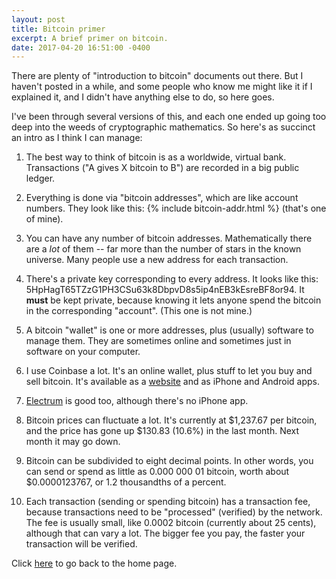 ```yaml
---
layout: post
title: Bitcoin primer
excerpt: A brief primer on bitcoin.
date: 2017-04-20 16:51:00 -0400
---
```


There are plenty of "introduction to bitcoin" documents out there.
But I haven't posted in a while, and some people who know me might
like it if I explained it, and I didn't have anything else to do, so
here goes.

I've been through several versions of this, and each one ended up
going too deep into the weeds of cryptographic mathematics.  So here's
as succinct an intro as I think I can manage:

1) The best way to think of bitcoin is as a worldwide, virtual
bank.  Transactions ("A gives X bitcoin to B") are recorded in a big
public ledger.

2) Everything is done via "bitcoin addresses", which are like account
numbers.  They look like this: {% include bitcoin-addr.html %} (that's
one of mine).

3) You can have any number of bitcoin addresses.  Mathematically there
are a *lot* of them -- far more than the number of stars in the known
universe.  Many people use a new address for each transaction.

4) There's a private key corresponding to every address.  It looks
like this: 5HpHagT65TZzG1PH3CSu63k8DbpvD8s5ip4nEB3kEsreBF8or94.  It
**must** be kept private, because knowing it lets anyone spend the
bitcoin in the corresponding "account".  (This one is not mine.)

5) A bitcoin "wallet" is one or more addresses, plus (usually)
software to manage them.  They are sometimes online and sometimes just
in software on your computer.

6) I use Coinbase a lot.  It's an online wallet, plus stuff to let you
buy and sell bitcoin.  It's available as a
[website](https://www.coinbase.com/) and as iPhone and Android apps.

7) [Electrum](https://electrum.org/) is good too, although there's no
iPhone app.

8) Bitcoin prices can fluctuate a lot.  It's currently at $1,237.67
per bitcoin, and the price has gone up $130.83 (10.6%) in the last
month.  Next month it may go down.

9) Bitcoin can be subdivided to eight decimal points.  In other words,
you can send or spend as little as 0.000 000 01 bitcoin, worth about
$0.0000123767, or 1.2 thousandths of a percent.

10) Each transaction (sending or spending bitcoin) has a transaction
fee, because transactions need to be "processed" (verified) by the
network.  The fee is usually small, like 0.0002 bitcoin (currently
about 25 cents), although that can vary a lot.  The bigger fee you
pay, the faster your transaction will be verified.


Click [here](https://goltz20707.mmert.org/) to go back to the home page.

